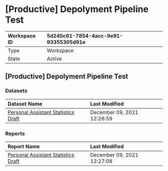 



# [Productive] Depolyment Pipeline Test

|Workspace ID|5d245c61-7854-4acc-9e91-93355305d91e|
| :--- | :--- |
|Type|Workspace|
|State|Active|

## [Productive] Depolyment Pipeline Test

### Datasets

|Dataset Name|Last Modified|
| :--- | :--- |
|[Personal Assistant Statistics Draft](../Datasets/Personal-Assistant-Statistics-Draft.md)|December 09, 2021 12:26:59|

### Reports

|Report Name|Last Modified|
| :--- | :--- |
|[Personal Assistant Statistics Draft](../Reports/Personal-Assistant-Statistics-Draft.md)|December 09, 2021 12:27:08|
